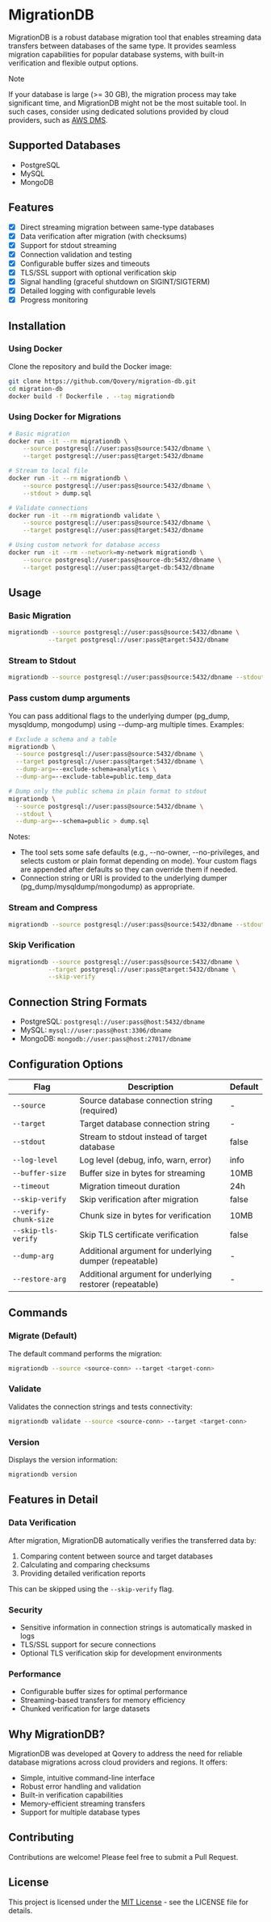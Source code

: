 # MigrationDB

MigrationDB is a robust database migration tool that enables streaming data transfers between databases of the same type. It provides seamless migration capabilities for popular database systems, with built-in verification and flexible output options.

> [!NOTE]  
> If your database is large (>= 30 GB), the migration process may take significant time, and MigrationDB might not be the most suitable tool. In such cases, consider using dedicated solutions provided by cloud providers, such as [AWS DMS](https://docs.aws.amazon.com/dms/latest/userguide/Welcome.html).

## Supported Databases

- PostgreSQL
- MySQL
- MongoDB

## Features

- [x] Direct streaming migration between same-type databases
- [x] Data verification after migration (with checksums)
- [x] Support for stdout streaming
- [x] Connection validation and testing
- [x] Configurable buffer sizes and timeouts
- [x] TLS/SSL support with optional verification skip
- [x] Signal handling (graceful shutdown on SIGINT/SIGTERM)
- [x] Detailed logging with configurable levels
- [x] Progress monitoring

## Installation

### Using Docker

Clone the repository and build the Docker image:

```bash
git clone https://github.com/Qovery/migration-db.git
cd migration-db
docker build -f Dockerfile . --tag migrationdb
```

### Using Docker for Migrations

```bash
# Basic migration
docker run -it --rm migrationdb \
    --source postgresql://user:pass@source:5432/dbname \
    --target postgresql://user:pass@target:5432/dbname

# Stream to local file
docker run -it --rm migrationdb \
    --source postgresql://user:pass@source:5432/dbname \
    --stdout > dump.sql

# Validate connections
docker run -it --rm migrationdb validate \
    --source postgresql://user:pass@source:5432/dbname \
    --target postgresql://user:pass@target:5432/dbname

# Using custom network for database access
docker run -it --rm --network=my-network migrationdb \
    --source postgresql://user:pass@source-db:5432/dbname \
    --target postgresql://user:pass@target-db:5432/dbname
```

## Usage

### Basic Migration

```bash
migrationdb --source postgresql://user:pass@source:5432/dbname \
           --target postgresql://user:pass@target:5432/dbname
```

### Stream to Stdout

```bash
migrationdb --source postgresql://user:pass@source:5432/dbname --stdout > dump.sql
```

### Pass custom dump arguments

You can pass additional flags to the underlying dumper (pg_dump, mysqldump, mongodump) using --dump-arg multiple times. Examples:

```bash
# Exclude a schema and a table
migrationdb \
  --source postgresql://user:pass@source:5432/dbname \
  --target postgresql://user:pass@target:5432/dbname \
  --dump-arg=--exclude-schema=analytics \
  --dump-arg=--exclude-table=public.temp_data

# Dump only the public schema in plain format to stdout
migrationdb \
  --source postgresql://user:pass@source:5432/dbname \
  --stdout \
  --dump-arg=--schema=public > dump.sql
```

Notes:
- The tool sets some safe defaults (e.g., --no-owner, --no-privileges, and selects custom or plain format depending on mode). Your custom flags are appended after defaults so they can override them if needed.
- Connection string or URI is provided to the underlying dumper (pg_dump/mysqldump/mongodump) as appropriate.

### Stream and Compress

```bash
migrationdb --source postgresql://user:pass@source:5432/dbname --stdout | gzip > dump.sql.gz
```

### Skip Verification

```bash
migrationdb --source postgresql://user:pass@source:5432/dbname \
           --target postgresql://user:pass@target:5432/dbname \
           --skip-verify
```

## Connection String Formats

- PostgreSQL: `postgresql://user:pass@host:5432/dbname`
- MySQL: `mysql://user:pass@host:3306/dbname`
- MongoDB: `mongodb://user:pass@host:27017/dbname`

## Configuration Options

| Flag                  | Description                                  | Default |
|-----------------------|----------------------------------------------|---------|
| `--source`            | Source database connection string (required) | -       |
| `--target`            | Target database connection string            | -       |
| `--stdout`            | Stream to stdout instead of target database  | false   |
| `--log-level`         | Log level (debug, info, warn, error)         | info    |
| `--buffer-size`       | Buffer size in bytes for streaming           | 10MB    |
| `--timeout`           | Migration timeout duration                   | 24h     |
| `--skip-verify`       | Skip verification after migration            | false   |
| `--verify-chunk-size` | Chunk size in bytes for verification         | 10MB    |
| `--skip-tls-verify`   | Skip TLS certificate verification            | false   |
| `--dump-arg`          | Additional argument for underlying dumper (repeatable) | -       |
| `--restore-arg`       | Additional argument for underlying restorer (repeatable) | -       |

## Commands

### Migrate (Default)

The default command performs the migration:

```bash
migrationdb --source <source-conn> --target <target-conn>
```

### Validate

Validates the connection strings and tests connectivity:

```bash
migrationdb validate --source <source-conn> --target <target-conn>
```

### Version

Displays the version information:

```bash
migrationdb version
```

## Features in Detail

### Data Verification

After migration, MigrationDB automatically verifies the transferred data by:

1. Comparing content between source and target databases
2. Calculating and comparing checksums
3. Providing detailed verification reports

This can be skipped using the `--skip-verify` flag.

### Security

- Sensitive information in connection strings is automatically masked in logs
- TLS/SSL support for secure connections
- Optional TLS verification skip for development environments

### Performance

- Configurable buffer sizes for optimal performance
- Streaming-based transfers for memory efficiency
- Chunked verification for large datasets

## Why MigrationDB?

MigrationDB was developed at Qovery to address the need for reliable database migrations across cloud providers and regions. It offers:

- Simple, intuitive command-line interface
- Robust error handling and validation
- Built-in verification capabilities
- Memory-efficient streaming transfers
- Support for multiple database types

## Contributing

Contributions are welcome! Please feel free to submit a Pull Request.

## License

This project is licensed under the [MIT License](LICENSE.md) - see the LICENSE file for details.
